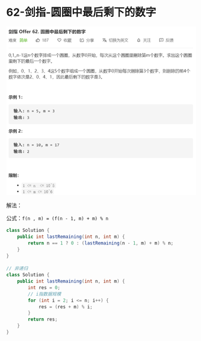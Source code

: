 # 62-剑指-圆圈中最后剩下的数字

![image-20200807135728869](images/image-20200807135728869.png)

解法：

公式：`f(n , m) = (f(n - 1, m) + m) % n`

```java
class Solution {
    public int lastRemaining(int n, int m) {
        return n == 1 ? 0 : (lastRemaining(n - 1, m) + m) % n;
    }
}

// 非递归
class Solution {
    public int lastRemaining(int n, int m) {
        int res = 0;
        // i指数据规模
        for (int i = 2; i <= n; i++) {
            res = (res + m) % i;
        }
        return res;
    }
}
```

